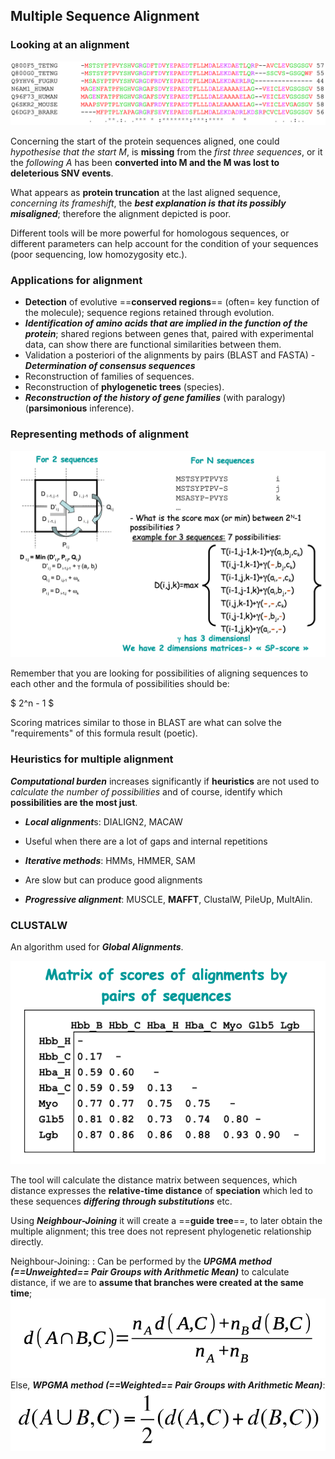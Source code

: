 ## Multiple Sequence Alignment

### Looking at an alignment

![](<Screenshot 2024-10-22 at 08.55.56.png>)

Concerning the start of the protein sequences aligned, one could *hypothesise that the start M*, is **missing** from the *first three sequences*, or it the *following A* has been **converted into M and the M was lost to deleterious SNV events**.

What appears as **protein truncation** at the last aligned sequence, *concerning its frameshift*, the ***best explanation is that its possibly misaligned***; therefore the alignment depicted is poor. 

Different tools will be more powerful for homologous sequences, or different parameters can help account for the condition of your sequences (poor sequencing, low homozygosity etc.).

### Applications for alignment

- **Detection** of evolutive ==**conserved regions**== (often= key function of the molecule); sequence regions retained through evolution.
- ***Identification of amino acids that are implied in the function of the protein***; shared regions between genes that, paired with experimental data, can show there are functional similarities between them.
- Validation a posteriori of the alignments by pairs (BLAST and FASTA) - ***Determination of consensus sequences***
- Reconstruction of families of sequences.
- Reconstruction of **phylogenetic trees** (species).
- ***Reconstruction of the history of gene families*** (with paralogy) (**parsimonious** inference).

### Representing methods of alignment

![alt text](<Screenshot 2024-10-22 at 09.13.18.png>)

Remember that you are looking for possibilities of aligning sequences to each other and the formula of possibilities should be:

$ 2^n - 1 $

Scoring matrices similar to those in BLAST are what can solve the "requirements" of this formula result (poetic).

### Heuristics for multiple alignment

***Computational burden*** increases significantly if **heuristics** are not used to *calculate the number of possibilities* and of course, identify which **possibilities are the most just**.

* ***Local alignment***s: DIALIGN2, MACAW

- Useful when there are a lot of gaps and internal repetitions

* ***Iterative methods***: HMMs, HMMER, SAM

- Are slow but can produce good alignments

* ***Progressive alignment***: MUSCLE, **MAFFT**, ClustalW, PileUp, MultAlin.

### CLUSTALW

An algorithm used for ***Global Alignments***.

![alt text](<Screenshot 2024-10-22 at 09.26.40.png>)

The tool will calculate the distance matrix between sequences, which distance expresses the **relative-time distance** of **speciation** which led to these sequences ***differing through substitutions*** etc.

Using ***Neighbour-Joining*** it will create a ==**guide tree**==, to later obtain the multiple alignment; this tree does not represent phylogenetic relationship directly.

Neighbour-Joining:
: Can be performed by the ***UPGMA method (==Unweighted== Pair Groups with Arithmetic Mean)*** to calculate distance, if we are to **assume that branches were created at the same time**; ![alt text](<Screenshot 2024-10-22 at 09.34.30.png>) Else, ***WPGMA method (==Weighted== Pair Groups with Arithmetic Mean)***: ![alt text](<Screenshot 2024-10-22 at 09.37.04.png>)


